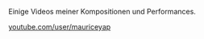 Einige Videos meiner Kompositionen und Performances.

[youtube.com/user/mauriceyap](https://www.youtube.com/user/mauriceyap)